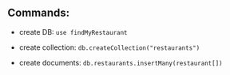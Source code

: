 ## Commands:

-   create DB:
    `use findMyRestaurant`

-   create collection:
    `db.createCollection("restaurants")`

-   create documents:
    `db.restaurants.insertMany(restaurant[])`